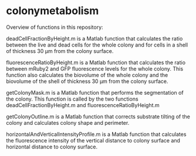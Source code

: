 # colonymetabolism

Overview of functions in this repository: 

deadCellFractionByHeight.m is a Matlab function that calculates the ratio between the live and dead cells for the whole colony and for cells in a shell of thickness 30 µm from the colony surface. 

fluorescenceRatioByHeight.m is a Matlab function that calculates the ratio between mRuby2 and GFP fluorescence levels for the whole colony. This function also calculates the biovolume of the whole colony and the biovolume of the shell of thickness 30 µm from the colony surface. 

getColonyMask.m is a Matlab function that performs the segmentation of the colony. This function is called by the two functions deadCellFractionByHeight.m and fluorescenceRatioByHeight.m

getColonyOutline.m is a Matlab function that corrects substrate tilting of the colony and calculates colony shape and perimeter. 

horizontalAndVerticalIntensityProfile.m is a Matlab function that calculates the fluorescence intensity of the vertical distance to colony surface and horizontal distance to colony surface. 
